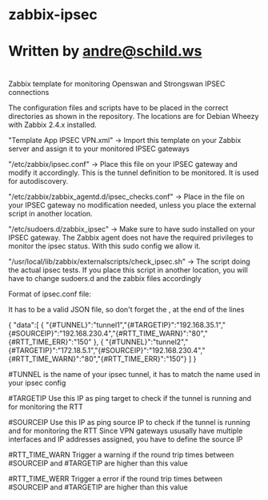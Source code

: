 # zabbix-ipsec
#
# Written by andre@schild.ws
#
#


Zabbix template for monitoring Openswan and Strongswan IPSEC connections

The configuration files and scripts have to be placed in the correct
directories as shown in the repository.
The locations are for Debian Wheezy with Zabbix 2.4.x installed.

"Template App IPSEC VPN.xml"
    -> Import this template on your Zabbix server and assign it to your
       monitored IPSEC gateways

"/etc/zabbix/ipsec.conf"
    -> Place this file on your IPSEC gateway and modify it accordingly.
       This is the tunnel definition to be monitored.
       It is used for autodiscovery.

"/etc/zabbix/zabbix_agentd.d/ipsec_checks.conf"
    -> Place in the file on your IPSEC gateway no modification needed, 
       unless you place the external script in another location.

"/etc/sudoers.d/zabbix_ipsec"
    -> Make sure to have sudo installed on your IPSEC gateway.
       The Zabbix agent does not have the required privileges to monitor
       the ipsec status. With this sudo config we allow it.

"/usr/local/lib/zabbix/externalscripts/check_ipsec.sh"
    -> The script doing the actual ipsec tests.
       If you place this script in another location, you will have to
       change sudoers.d and the zabbix files accordingly

Format of ipsec.conf file:

It has to be a valid JSON file, so don't forget the , at the end of the lines

{
    "data":[
        { "{#TUNNEL}":"tunnel1","{#TARGETIP}":"192.168.35.1","{#SOURCEIP}":"192.168.230.4","{#RTT_TIME_WARN}":"80","{#RTT_TIME_ERR}":"150" },
        { "{#TUNNEL}":"tunnel2","{#TARGETIP}":"172.18.5.1","{#SOURCEIP}":"192.168.230.4","{#RTT_TIME_WARN}":"80","{#RTT_TIME_ERR}":"150"}
        ]
 }


#TUNNEL        is the name of your ipsec tunnel,
               it has to match the name used in your ipsec config

#TARGETIP      Use this IP as ping target to check if the tunnel is running
               and for monitoring the RTT

#SOURCEIP      Use this IP as ping source IP to check if the tunnel is running
               and for monitoring the RTT
               Since VPN gateways ususally have multiple interfaces and
               IP addresses assigned, you have to define the source IP

#RTT_TIME_WARN Trigger a warning if the round trip times between 
               #SOURCEIP and #TARGETIP are higher than this value

#RTT_TIME_WERR Trigger a error if the round trip times between 
               #SOURCEIP and #TARGETIP are higher than this value

